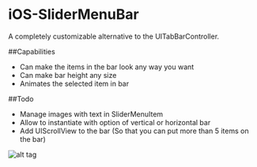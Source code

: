 iOS-SliderMenuBar
=================

A completely customizable alternative to the UITabBarController. 

##Capabilities
- Can make the items in the bar look any way you want
- Can make bar height any size
- Animates the selected item in bar

##Todo
- Manage images with text in SliderMenuItem
- Allow to instantiate with option of vertical or horizontal bar
- Add UIScrollView to the bar (So that you can put more than 5 items on the bar)

![alt tag](http://i877.photobucket.com/albums/ab335/whitehead1415/iOSSimulatorScreenshotOct72013125404PM_zps8bbeade2.png)
